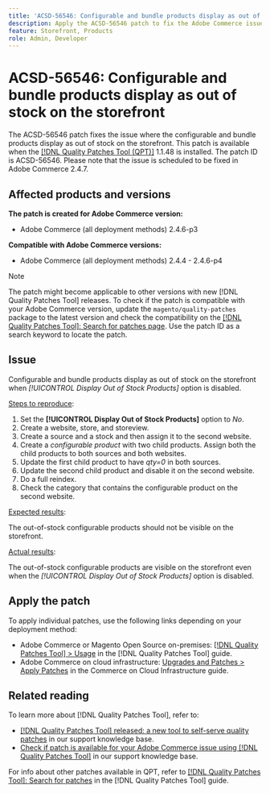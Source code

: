 ```yaml
---
title: 'ACSD-56546: Configurable and bundle products display as out of stock on the storefront'
description: Apply the ACSD-56546 patch to fix the Adobe Commerce issue where the configurable and bundle products display as out of stock on the storefront when the *[!UICONTROL Display Out of Stock Products]* configuration option is disabled.
feature: Storefront, Products
role: Admin, Developer
---
```

# ACSD-56546: Configurable and bundle products display as out of stock on the storefront

The ACSD-56546 patch fixes the issue where the configurable and bundle products display as out of stock on the storefront. This patch is available when the [[!DNL Quality Patches Tool (QPT)]](/help/announcements/adobe-commerce-announcements/magento-quality-patches-released-new-tool-to-self-serve-quality-patches.md) 1.1.48 is installed. The patch ID is ACSD-56546. Please note that the issue is scheduled to be fixed in Adobe Commerce 2.4.7.

## Affected products and versions

**The patch is created for Adobe Commerce version:**

* Adobe Commerce (all deployment methods) 2.4.6-p3

**Compatible with Adobe Commerce versions:**

* Adobe Commerce (all deployment methods) 2.4.4 - 2.4.6-p4

>[!NOTE]
>
>The patch might become applicable to other versions with new [!DNL Quality Patches Tool] releases. To check if the patch is compatible with your Adobe Commerce version, update the `magento/quality-patches` package to the latest version and check the compatibility on the [[!DNL Quality Patches Tool]: Search for patches page](https://experienceleague.adobe.com/tools/commerce-quality-patches/index.html). Use the patch ID as a search keyword to locate the patch.

## Issue

Configurable and bundle products display as out of stock on the storefront when *[!UICONTROL Display Out of Stock Products]* option is disabled. 

<u>Steps to reproduce</u>:

1. Set the **[!UICONTROL Display Out of Stock Products]** option to *No*.
2. Create a website, store, and storeview.
3. Create a source and a stock and then assign it to the second website.
1. Create a *configurable product* with two child products. Assign both the child products to both sources and both websites.
5. Update the first child product to have *qty=0* in both sources.
6. Update the second child product and disable it on the second website.
7. Do a full reindex.
8. Check the category that contains the configurable product on the second website.

<u>Expected results</u>:

The out-of-stock configurable products should not be visible on the storefront.

<u>Actual results</u>:

The out-of-stock configurable products are visible on the storefront even when the *[!UICONTROL Display Out of Stock Products]* option is disabled.

## Apply the patch

To apply individual patches, use the following links depending on your deployment method:

* Adobe Commerce or Magento Open Source on-premises: [[!DNL Quality Patches Tool] > Usage](https://experienceleague.adobe.com/docs/commerce-operations/tools/quality-patches-tool/usage.html) in the [!DNL Quality Patches Tool] guide.
* Adobe Commerce on cloud infrastructure: [Upgrades and Patches > Apply Patches](https://experienceleague.adobe.com/docs/commerce-cloud-service/user-guide/develop/upgrade/apply-patches.html) in the Commerce on Cloud Infrastructure guide.

## Related reading

To learn more about [!DNL Quality Patches Tool], refer to:

* [[!DNL Quality Patches Tool] released: a new tool to self-serve quality patches](/help/announcements/adobe-commerce-announcements/magento-quality-patches-released-new-tool-to-self-serve-quality-patches.md) in our support knowledge base.
* [Check if patch is available for your Adobe Commerce issue using [!DNL Quality Patches Tool]](/help/support-tools/patches-available-in-qpt-tool/check-patch-for-magento-issue-with-magento-quality-patches.md) in our support knowledge base.

For info about other patches available in QPT, refer to [[!DNL Quality Patches Tool]: Search for patches](https://experienceleague.adobe.com/tools/commerce-quality-patches/index.html) in the [!DNL Quality Patches Tool] guide.
